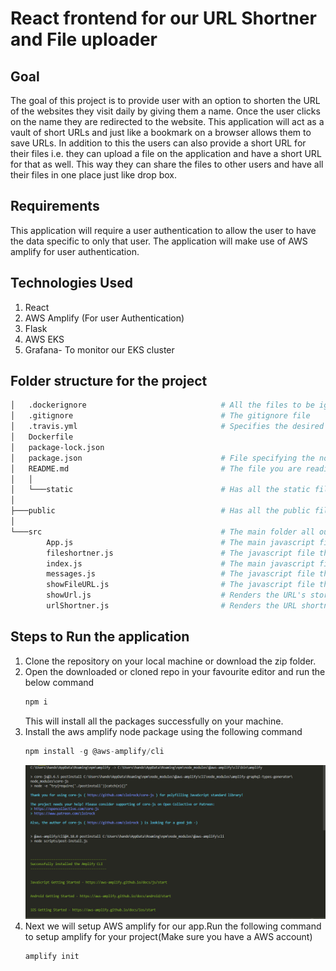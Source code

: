 # React frontend for our URL Shortner and File uploader

## Goal
<p>The goal of this project is to provide user with an option to shorten the URL of the websites they visit daily by giving them a name. Once the user clicks on the name they are redirected to the website. This application will act as a vault of short URLs and just like a bookmark on a browser allows them to save URLs. In addition to this the users can also provide a short URL for their files i.e. they can upload a file on the application and have a short URL for that as well. This way they can share the files to other users and have all their files in one place just like drop box.</p>

## Requirements

<p>This application will require a user authentication to allow the user to have the data specific to only that user. The application will make use of AWS amplify for user authentication.</p>

## Technologies Used

<ol>
<li>React</li>
<li>AWS Amplify (For user Authentication)</li>
<li>Flask</li>
<li>AWS EKS</li>
<li>Grafana- To monitor our EKS cluster</li>
</ol>

## Folder structure for the project

```bash
│   .dockerignore                              # All the files to be ignored in our docker build process
│   .gitignore                                 # The gitignore file
│   .travis.yml                                # Specifies the desired building and testing environment for Travis CI
│   Dockerfile
│   package-lock.json
│   package.json                               # File specifying the node packages required for the project
│   README.md                                  # The file you are reading.
│   │
│   └───static                                 # Has all the static files required to run our application
│
├───public                                     # Has all the public files such as main index.html etc. 
│
└───src                                        # The main folder all our javascript code to run our React js app
        App.js                                 # The main javascript file that gets rendered in index.js
        fileshortner.js                        # The javascript file that shows the File upload part of the app
        index.js                               # The main javascript file acts as the entry point for our React app
        messages.js                            # The javascript file that shows the sucess and error messages                      
        showFileURL.js                         # The javascript file that shows the files uploaded by user so far
        showUrl.js                             # Renders the URL's stored by user so far
        urlShortner.js                         # Renders the URL shortner part of the application
```

## Steps to Run the application

1. Clone the repository on your local machine or download the zip folder.
2. Open the downloaded or cloned repo in your favourite editor and run the below command
    ```js
    npm i
    ```
    This will install all the packages successfully on your machine.
3. Install the aws amplify node package using the following command
    ```js
    npm install -g @aws-amplify/cli
    ```
    ![AWS NODE PACKAGE](https://github.com/rahulh25/screenshots/blob/master/frontend/aws_amplify_package.png)
4. Next we will setup AWS amplify for our app.Run the following command to setup amplify for your project(Make sure you have a AWS account)
    ```js
    amplify init
    ```